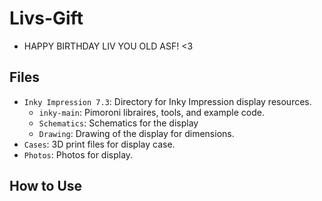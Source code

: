 # Livs-Gift
* HAPPY BIRTHDAY LIV YOU OLD ASF! <3

## Files
* `Inky Impression 7.3`: Directory for Inky Impression display resources.
    *  `inky-main`: Pimoroni libraires, tools, and example code.
    * `Schematics`: Schematics for the display
    * `Drawing`: Drawing of the display for dimensions.
* `Cases`: 3D print files for display case.
* `Photos`: Photos for display.

## How to Use

